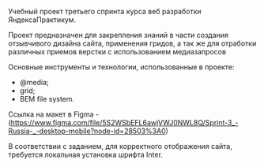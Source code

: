 Учебный проект третьего спринта курса веб разработки ЯндексаПрактикум.

Проект предназначен для закрепления знаний в части создания отзывчивого дизайна сайта, применения гридов, а так же для отработки различных приемов верстки с использованием медиазапросов

Основные инструменты и технологии, использованные в проекте:
- @media;
- grid;
- BEM file system.

Ссылка на макет в Figma - (https://www.figma.com/file/5S2WSbEFL6awjVWJ0NWL8Q/Sprint-3_-Russia-_-desktop-mobile?node-id=28503%3A0)

В соответствии с заданием, для корректного отображения сайта, требуется локальная установка шрифта Inter.


